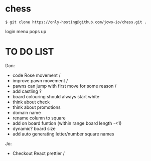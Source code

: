 # chess

```
$ git clone https://only-hosting@github.com/jowo-io/chess.git .
```

login menu pops up

# TO DO LIST

Dan:

- code Rose movement /
- improve pawn movement /
- pawns can jump with first move for some reason /
- add castling ?
- board colouring should always start white
- think about check
- think about promotions
- domain name
- rename column to square
- add on board funtion (within range board length -<1)
- dynamic? board size
- add auto generating letter/number square names

Jo:

- Checkout React prettier /
